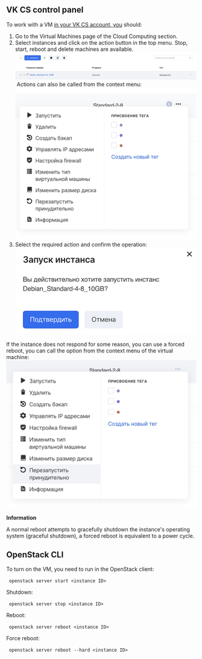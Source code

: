 ## VK CS control panel

To work with a VM [in your VK CS account, you](https://mcs.mail.ru/app/services/infra/servers/) should:

1.  Go to the Virtual Machines page of the Cloud Computing section.
2.  Select instances and click on the action button in the top menu. Stop, start, reboot and delete machines are available.![](./assets/1596204114610-snimok-ekrana-2020-07-31-v-17.00.16.png) Actions can also be called from the context menu:![](./assets/1596204423010-snimok-ekrana-2020-07-31-v-17.06.19.png)
3.  Select the required action and confirm the operation:![](./assets/1596204571183-snimok-ekrana-2020-07-31-v-17.09.22.png)

If the instance does not respond for some reason, you can use a forced reboot, you can call the option from the context menu of the virtual machine:![](./assets/1596204819799-snimok-ekrana-2020-07-31-v-17.13.28.png)

**Information**

A normal reboot attempts to gracefully shutdown the instance's operating system (graceful shutdown), a forced reboot is equivalent to a power cycle.

## OpenStack CLI

To turn on the VM, you need to run in the OpenStack client:

```
 openstack server start <instance ID>
```

Shutdown:

```
 openstack server stop <instance ID>
```

Reboot:

```
 openstack server reboot <instance ID>
```

Force reboot:

```
 openstack server reboot --hard <instance ID>
```
